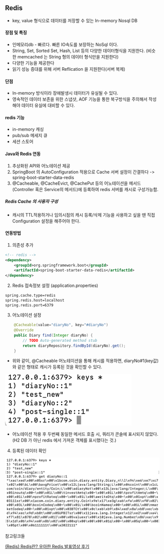 ## Redis

* key, value 형식으로 데이터를 저장할 수 있는 In-memory Nosql DB

#### 장점 및 특징

- 인메모리db - 빠르다. 빠른 IO속도를 보장하는 NoSql 이다.
- String, Set, Sorted Set, Hash, List 등의 다양한 데이터형식을 지원한다. (비슷한 memcached 는 String 형의 데이터 형식만을 지원한다)
- 다양한 기능을 제공한다
- 읽기 성능 증대를 위해 서버 Reflication 을 지원한다(서버 복제)

#### 단점

* In-memory 방식이라 장애발생시 데이터가 유실될 수 있다.
* 영속적인 데이터 보존을 위한 스냅샷, AOF 기능을 통한 복구방식을 주의해서 작성해야 데이터 유실에 대비할 수 있다.

#### redis 기능

* in-memory 캐싱
* pub/sub 메세지 큐
* 세션 스토어

#### Java와 Redis 연동

1. 추상화된 API와 어노테이션 제공
2. SpringBoot 의 AutoConfiguration 적용으로 Cache 서버 설정이 간결하다
-> spring-boot-starter-data-redis
3. @Cacheable, @CacheEvict, @CachePut 등의 어노테이션을 메서드(Controller 혹은 Service의 메서드)에 등록하여 redis 서버를 캐시로 구성가능함.

##### Redis Cache 의 사용자 구성

* 캐시의 TTL적용하거나 임의시점의 캐시 등록/삭제 기능을 사용하고 싶을 땐 직접 Configuration 설정을 해주어야 한다.

#### 연동방법

1. 의존성 추가

```xml
<!-- redis -->
<dependency>
	<groupId>org.springframework.boot</groupId>
	<artifactId>spring-boot-starter-data-redis</artifactId>
</dependency>
```

2. Redis 접속정보 설정 (application.properties)

```properties
spring.cache.type=redis
spring.redis.host=localhost
spring.redis.port=6379
```

3. 어노테이션 설정

```java
	@Cacheable(value="diaryNo", key="#diaryNo")
	@Override
	public Diary find(Integer diaryNo) {
		// TODO Auto-generated method stub
		return diaryRepository.findById(diaryNo).get();
	}
```

* 위와 같이, @Cacheable 어노테이션을 통해 캐시를 적용하면, diaryNo#1(key값) 와 같은 형태로 캐시가 등록된 것을 확인할 수 있다.

![keys](img/keys.png)

* 어노테이션 적용 후 두번째 동일한 메서드 호출 시, 쿼리가 콘솔에 표시되지 않았다. (H2 DB 가 아닌 redis 에서 가져온 객체를 표시했다는 것.)

4. 등록된 데이터 확인

![data](img/getData.png)





참고링크들

[(Redis) Redis란? 우아한 Redis 발표영상 후기](https://lion-king.tistory.com/entry/Redis-what-is)
